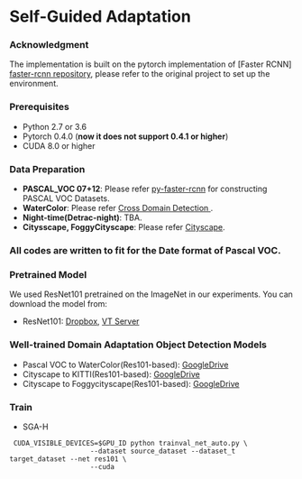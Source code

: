 # Self-Guided Adaptation

### Acknowledgment

The implementation is built on the pytorch implementation of [Faster RCNN] [faster-rcnn repository](https://github.com/jwyang/faster-rcnn.pytorch), please refer to the original project to set up the environment.

### Prerequisites

* Python 2.7 or 3.6
* Pytorch 0.4.0 (**now it does not support 0.4.1 or higher**)
* CUDA 8.0 or higher

### Data Preparation

* **PASCAL_VOC 07+12**: Please refer [py-faster-rcnn](https://github.com/rbgirshick/py-faster-rcnn#beyond-the-demo-installation-for-training-and-testing-models) for constructing PASCAL VOC Datasets.
* **WaterColor**: Please refer [Cross Domain Detection ](https://github.com/naoto0804/cross-domain-detection/tree/master/datasets). 
* **Night-time(Detrac-night)**: TBA.
* **Citysscape, FoggyCityscape**: Please refer [Cityscape](https://www.cityscapes-dataset.com/).

### All codes are written to fit for the Date format of Pascal VOC.

### Pretrained Model

We used ResNet101 pretrained on the ImageNet in our experiments. You can download the model from:

* ResNet101: [Dropbox](https://www.dropbox.com/s/iev3tkbz5wyyuz9/resnet101_caffe.pth?dl=0), [VT Server](https://filebox.ece.vt.edu/~jw2yang/faster-rcnn/pretrained-base-models/resnet101_caffe.pth)


### Well-trained Domain Adaptation Object Detection Models

* Pascal VOC to WaterColor(Res101-based): [GoogleDrive](https://drive.google.com/open?id=1bDjEkJCjz2DHP90ATUQL5wVwD4Qmq2fF)
* Cityscape to KITTI(Res101-based): [GoogleDrive](https://drive.google.com/open?id=1WJEOWzaM6T5mBimaQniPxb62ipEoaOz5)
* Cityscape to Foggycityscape(Res101-based): [GoogleDrive](https://drive.google.com/open?id=1XJdJHRLYUi6XxJWkm1MZQwEBEeTtQszS)

### Train
* SGA-H
```
 CUDA_VISIBLE_DEVICES=$GPU_ID python trainval_net_auto.py \
                    --dataset source_dataset --dataset_t target_dataset --net res101 \
                    --cuda

